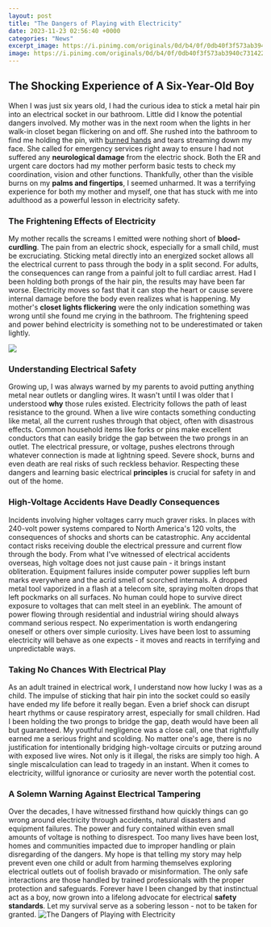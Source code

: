 ```yaml
---
layout: post
title: "The Dangers of Playing with Electricity"
date: 2023-11-23 02:56:40 +0000
categories: "News"
excerpt_image: https://i.pinimg.com/originals/0d/b4/0f/0db40f3f573ab3940c7314227741a326.jpg
image: https://i.pinimg.com/originals/0d/b4/0f/0db40f3f573ab3940c7314227741a326.jpg
---
```


## **The Shocking Experience of A Six-Year-Old Boy**
When I was just six years old, I had the curious idea to stick a metal hair pin into an electrical socket in our bathroom. Little did I know the potential dangers involved. My mother was in the next room when the lights in her walk-in closet began flickering on and off. She rushed into the bathroom to find me holding the pin, with [burned hands](https://ustoday.github.io/2024-01-05-guyane-terre-de-diverses-exp-xe9riences-naturelles/) and tears streaming down my face. 
She called for emergency services right away to ensure I had not suffered any **neurological damage** from the electric shock. Both the ER and urgent care doctors had my mother perform basic tests to check my coordination, vision and other functions. Thankfully, other than the visible burns on my **palms and fingertips**, I seemed unharmed. It was a terrifying experience for both my mother and myself, one that has stuck with me into adulthood as a powerful lesson in electricity safety.
### **The Frightening Effects of Electricity**
My mother recalls the screams I emitted were nothing short of **blood-curdling**. The pain from an electric shock, especially for a small child, must be excruciating. Sticking metal directly into an energized socket allows all the electrical current to pass through the body in a split second. For adults, the consequences can range from a painful jolt to full cardiac arrest. Had I been holding both prongs of the hair pin, the results may have been far worse. 
Electricity moves so fast that it can stop the heart or cause severe internal damage before the body even realizes what is happening. My mother's **closet lights flickering** were the only indication something was wrong until she found me crying in the bathroom. The frightening speed and power behind electricity is something not to be underestimated or taken lightly.

![](http://www.vancouverelectricianblog.com/wp-content/uploads/2014/04/Electrical-Safety-848x480-768x435.jpg)
### **Understanding Electrical Safety** 
Growing up, I was always warned by my parents to avoid putting anything metal near outlets or dangling wires. It wasn't until I was older that I understood **why** those rules existed. Electricity follows the path of least resistance to the ground. When a live wire contacts something conducting like metal, all the current rushes through that object, often with disastrous effects. 
Common household items like forks or pins make excellent conductors that can easily bridge the gap between the two prongs in an outlet. The electrical pressure, or voltage, pushes electrons through whatever connection is made at lightning speed. Severe shock, burns and even death are real risks of such reckless behavior. Respecting these dangers and learning basic electrical **principles** is crucial for safety in and out of the home.
### **High-Voltage Accidents Have Deadly Consequences**
Incidents involving higher voltages carry much graver risks. In places with 240-volt power systems compared to North America's 120 volts, the consequences of shocks and shorts can be catastrophic. Any accidental contact risks receiving double the electrical pressure and current flow through the body.
From what I've witnessed of electrical accidents overseas, high voltage does not just cause pain - it brings instant obliteration. Equipment failures inside computer power supplies left burn marks everywhere and the acrid smell of scorched internals. A dropped metal tool vaporized in a flash at a telecom site, spraying molten drops that left pockmarks on all surfaces. No human could hope to survive direct exposure to voltages that can melt steel in an eyeblink. 
The amount of power flowing through residential and industrial wiring should always command serious respect. No experimentation is worth endangering oneself or others over simple curiosity. Lives have been lost to assuming electricity will behave as one expects - it moves and reacts in terrifying and unpredictable ways.
### **Taking No Chances With Electrical Play**    
As an adult trained in electrical work, I understand now how lucky I was as a child. The impulse of sticking that hair pin into the socket could so easily have ended my life before it really began. Even a brief shock can disrupt heart rhythms or cause respiratory arrest, especially for small children. Had I been holding the two prongs to bridge the gap, death would have been all but guaranteed. 
My youthful negligence was a close call, one that rightfully earned me a serious fright and scolding. No matter one's age, there is no justification for intentionally bridging high-voltage circuits or putzing around with exposed live wires. Not only is it illegal, the risks are simply too high. A single miscalculation can lead to tragedy in an instant. When it comes to electricity, willful ignorance or curiosity are never worth the potential cost.
### **A Solemn Warning Against Electrical Tampering**
Over the decades, I have witnessed firsthand how quickly things can go wrong around electricity through accidents, natural disasters and equipment failures. The power and fury contained within even small amounts of voltage is nothing to disrespect. Too many lives have been lost, homes and communities impacted due to improper handling or plain disregarding of the dangers. 
My hope is that telling my story may help prevent even one child or adult from harming themselves exploring electrical outlets out of foolish bravado or misinformation. The only safe interactions are those handled by trained professionals with the proper protection and safeguards. Forever have I been changed by that instinctual act as a boy, now grown into a lifelong advocate for electrical **safety standards**. Let my survival serve as a sobering lesson - not to be taken for granted.
![The Dangers of Playing with Electricity](https://i.pinimg.com/originals/0d/b4/0f/0db40f3f573ab3940c7314227741a326.jpg)